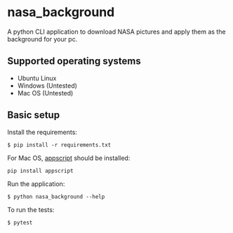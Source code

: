 # nasa_background

A python CLI application to download NASA pictures and apply them as the background for your pc.

## Supported operating systems
 - Ubuntu Linux
 - Windows (Untested)
 - Mac OS (Untested)


## Basic setup

Install the requirements:
```
$ pip install -r requirements.txt
```

For Mac OS, [appscript](https://pypi.org/project/appscript/) should be installed:
```
pip install appscript
```

Run the application:
```
$ python nasa_background --help
```

To run the tests:
```
$ pytest
```
